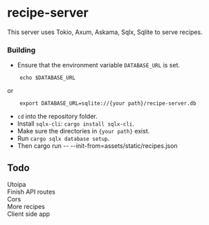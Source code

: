 # recipe-server
This server uses Tokio, Axum, Askama, Sqlx, Sqlite to serve recipes.

### Building
- Ensure that the environment variable `DATABASE_URL` is set.
```
    echo $DATABASE_URL
```
or 
```
    export DATABASE_URL=sqlite://{your path}/recipe-server.db
```
- `cd` into the repository folder.
- Install `sqlx-cli`: `cargo install sqlx-cli`.
- Make sure the directories in `{your path}` exist.
- Run `cargo sqlx database setup`.
- Then cargo run -- --init-from=assets/static/recipes.json

## Todo
Utoipa\
Finish API routes\
Cors\
More recipes\
Client side app
